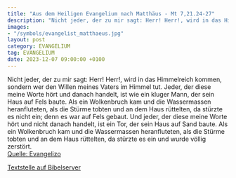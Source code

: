 ```yaml
---
title: "Aus dem Heiligen Evangelium nach Matthäus - Mt 7,21.24-27"
description: "Nicht jeder, der zu mir sagt: Herr! Herr!, wird in das Himmelreich kommen, sondern wer den Willen meines Vaters im Himmel tut. Jeder, der diese meine Worte hört und danach handelt, ist wie ein kluger Mann, der sein Haus auf Fels baute. Als ein Wolkenbruch kam und die Wassermassen...."
images:
- "/symbols/evangelist_matthaeus.jpg"
layout: post
category: EVANGELIUM
tag: EVANGELIUM
date: 2023-12-07 09:00:00 +0100
---
```

Nicht jeder, der zu mir sagt: Herr! Herr!, wird in das Himmelreich kommen, sondern wer den Willen meines Vaters im Himmel tut.
Jeder, der diese meine Worte hört und danach handelt, ist wie ein kluger Mann, der sein Haus auf Fels baute.
Als ein Wolkenbruch kam und die Wassermassen heranfluteten, als die Stürme tobten und an dem Haus rüttelten, da stürzte es nicht ein; denn es war auf Fels gebaut.<!--more-->
Und jeder, der diese meine Worte hört und nicht danach handelt, ist ein Tor, der sein Haus auf Sand baute.
Als ein Wolkenbruch kam und die Wassermassen heranfluteten, als die Stürme tobten und an dem Haus rüttelten, da stürzte es ein und wurde völlig zerstört.<br>
[Quelle: Evangelizo](https://evangeliumtagfuertag.org/DE/gospel)

[Textstelle auf Bibelserver](https://www.bibleserver.com/EU/Matthäus7,21.24-27)
